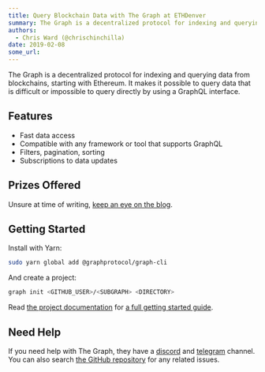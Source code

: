 ```yaml
---
title: Query Blockchain Data with The Graph at ETHDenver
summary: The Graph is a decentralized protocol for indexing and querying data from blockchains, starting with Ethereum. It makes it possible to query data that is difficult or impossible to query directly by using a GraphQL interface. Features Fast data access Compatible with any framework or tool that supports GraphQL Filters, pagination, sorting Subscriptions to data updates Prizes Offered Unsure at time of writing, keep an eye on the blog. Getting Started Install with Yarn-sudo yarn global add @graphp
authors:
  - Chris Ward (@chrischinchilla)
date: 2019-02-08
some_url: 
---
```


The Graph is a decentralized protocol for indexing and querying data from blockchains, starting with Ethereum. It makes it possible to query data that is difficult or impossible to query directly by using a GraphQL interface.

## Features

- Fast data access
- Compatible with any framework or tool that supports GraphQL
- Filters, pagination, sorting
- Subscriptions to data updates

## Prizes Offered

Unsure at time of writing, [keep an eye on the blog](https://medium.com/graphprotocol).

## Getting Started

Install with Yarn:

```bash
sudo yarn global add @graphprotocol/graph-cli
```

And create a project:

```bash
graph init <GITHUB_USER>/<SUBGRAPH> <DIRECTORY>
```

Read [the project documentation](https://thegraph.com/docs/define-a-subgraph#install-the-graph-cli) for [a full getting started guide](https://thegraph.com/docs/define-a-subgraph).

## Need Help

If you need help with The Graph, they have a [discord](https://discord.gg/vtvv7FP) and [telegram](http://t.me/graphprotocol) channel. You can also search [the GitHub repository](https://github.com/graphprotocol/graph-cli) for any related issues.
